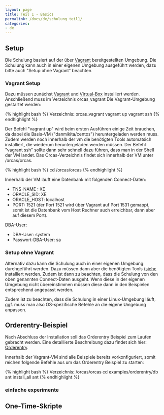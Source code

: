 ```yaml
---
layout: page
title: Teil 1 - Basics
permalink: /docs/de/schulung_teil1/
categories: 
- de
---
```


## Setup

Die Schulung basiert auf der über [Vagrant](https://www.vagrantup.com/) bereitgestellten Umgebung. Die Schulung kann auch in einer eigenen Umgebung ausgeführt werden, dazu bitte auch "Setup ohne Vagrant" beachten.

### Vagrant Setup 

Dazu müssen zunächst [Vagrant](https://www.vagrantup.com/) und [Virtual-Box](https://www.virtualbox.org/) installiert werden. 
Anschließend  muss im Verzeichnis orcas_vagrant Die Vagrant-Umgebung gestartet werden:

{% highlight bash %}
Verzeichnis: orcas_vagrant
vagrant up
vagrant ssh
{% endhighlight %}

Der Befehl "vagrant up" wird beim ersten Ausführen einige Zeit brauchen, da dabei die Basis-VM ("danmikita/centos") heruntergeladen werden muss. Zudem werden noch innerhalb der vm die benötigten Tools automatsich installiert, die wiederum heruntergeladen werden müssen.
Der Befehl "vagrant ssh" sollte dann sehr schnell dazu führen, dass man in der Shell der VM landet. Das Orcas-Verzeichnis findet sich innerhalb der VM unter /orcas/orcas.

{% highlight bash %}
cd /orcas/orcas
{% endhighlight %}

Innerhalb der VM läuft eine Datenbank mit folgenden Connect-Daten:

- TNS-NAME : XE
- ORACLE_SID: XE
- ORACLE_HOST: localhost
- PORT: 1521 (der Port 1521 wird über Vagrant auf Port 1531 gemappt, somit ist die Datenbank vom Host Rechner auch erreichbar, dann aber auf diesem Port).

DBA-User:

- DBA-User: system
- Passwort-DBA-User: sa

### Setup ohne Vagrant
Alternativ dazu kann die Schulung auch in einer eigenen Umgebung durchgeführt werden. Dazu müssen dann aber die benötigten Tools ([siehe]({{site.baseurl}}/docs/de/installation/) installiert werden. Zudem ist dann zu beachten, dass die Schulung von den oben genannten Connect-Daten ausgeht. Wenn diese in der eigenen Umgebung nicht übereinstimmen müssen diese dann in den Beispielen entsprechend angepasst werden.

Zudem ist zu beachten, dass die Schulung in einer Linux-Umgebung läuft, ggf. muss man also OS-spezifische Befehle an die eigene Umgebung anpassen.

## Orderentry-Beispiel

Nach Abschluss der Installation soll das Orderentry Beispiel zum Laufen gebracht werden. 
Eine detaillierte Beschreibung dazu findet sich hier: [Orderentry]({{site.baseurl}}/docs/de/examples/).

Innerhalb der Vagrant-VM sind alle Beispiele bereits vorkonfiguriert, somit reichen folgende Befehle aus um das Orderentry Beispiel zu starten:

{% highlight bash %}
Verzeichnis: /orcas/orcas
cd examples/orderentry/db
ant install_all
ant
{% endhighlight %}

### einfache experimente

## One-Time-Skripte


